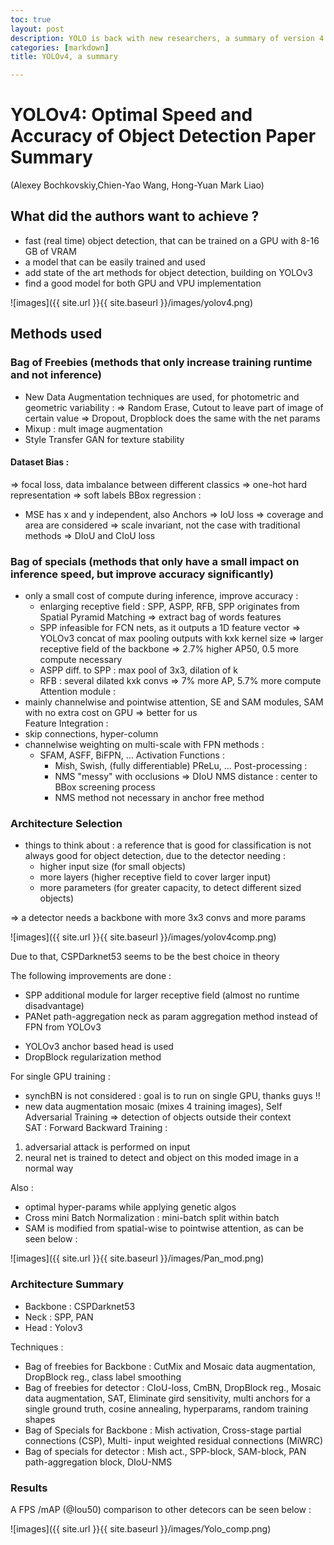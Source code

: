 ```yaml
---
toc: true
layout: post
description: YOLO is back with new researchers, a summary of version 4 
categories: [markdown]
title: YOLOv4, a summary

---
```


# YOLOv4: Optimal Speed and Accuracy of Object Detection Paper Summary 
(Alexey Bochkovskiy,Chien-Yao Wang, Hong-Yuan Mark Liao)

## What did the authors want to achieve ? 
- fast (real time) object detection, that can be trained on a GPU with 8-16 GB of VRAM 
- a model that can be easily trained and used
- add state of the art methods for object detection, building on YOLOv3
- find a good model for both GPU and VPU implementation 



![images]({{ site.url }}{{ site.baseurl }}/images/yolov4.png)


## Methods used 

### Bag of Freebies (methods that only increase training runtime and not inference)


- New Data Augmentation techniques are used, for photometric and geometric variability : 
=> Random Erase, Cutout to leave part of image of certain value
=> Dropout, Dropblock does the same with the net params
- Mixup : mult image augmentation
- Style Transfer GAN for texture stability 
#### Dataset Bias : 
=> focal loss, data imbalance between different classics
=> one-hot hard representation 
=> soft labels 
BBox regression : 
- MSE has x and y independent, also Anchors
=> IoU loss => coverage and area are considered 
=> scale invariant, not the case with traditional methods
=> DIoU and CIoU loss


### Bag of specials (methods that only have a small impact on inference speed, but improve accuracy significantly)


- only a small cost of compute during inference, improve accuracy : 
	- enlarging receptive field : SPP, ASPP, RFB, SPP originates 		  from Spatial Pyramid Matching 
	  => extract bag of words features 
 	- SPP infeasible for FCN nets, as it outputs a 1D feature 	  vector => YOLOv3 concat of max pooling outputs with 		  kxk kernel size => larger receptive field of the backbone 		  => 2.7% higher AP50, 0.5 more compute necessary
	- ASPP diff. to SPP : max pool of 3x3, dilation of k 
	- RFB : several dilated kxk convs => 7% more AP, 5.7% more compute
Attention module : 
- mainly channelwise and pointwise attention, SE and SAM modules, SAM with no extra cost on GPU => better for us                    
Feature Integration : 
- skip connections, hyper-column 
- channelwise weighting on multi-scale with FPN methods : 
  - SFAM, ASFF, BiFPN, ...
Activation Functions : 
	- Mish, Swish, (fully differentiable) PReLu, ...
Post-processing : 
	- NMS "messy" with occlusions => DIoU NMS distance : center to BBox screening process
    - NMS method not necessary in anchor free method 
	

### Architecture Selection 

- things to think about : a reference that is good for classification is not always good for object detection, due to the detector needing : 
    - higher input size (for small objects)
    - more layers (higher receptive field to cover larger input)
    - more parameters (for greater capacity, to detect different sized objects)

=> a detector needs a backbone with more 3x3 convs and more params  


![images]({{ site.url }}{{ site.baseurl }}/images/yolov4comp.png)


Due to that, CSPDarknet53 seems to be the best choice in theory

The following improvements are done : 
+ SPP additional module for larger receptive field (almost no runtime disadvantage)
+ PANet path-aggregation neck as param aggregation method instead of FPN from YOLOv3
-  YOLOv3 anchor based head is used  
- DropBlock regularization method 

For single GPU training : 
- synchBN is not considered : goal is to run on single GPU, thanks guys !!
- new data augmentation mosaic (mixes 4 training images), Self Adversarial Training => detection of objects outside their context  
SAT : 
Forward Backward Training : 
1) adversarial attack is performed on input
2) neural net is trained to detect and object on this moded image in a normal way 

Also : 
- optimal hyper-params while applying genetic algos
- Cross mini Batch Normalization : mini-batch split within batch 
- SAM is modified from spatial-wise to pointwise attention, as can be seen below : 


![images]({{ site.url }}{{ site.baseurl }}/images/Pan_mod.png)



### Architecture Summary 
- Backbone : CSPDarknet53
- Neck : SPP, PAN 
- Head : Yolov3

Techniques : 
- Bag of freebies for Backbone : 
CutMix and Mosaic data augmentation, DropBlock reg., class label smoothing 
- Bag of freebies for detector : 
CIoU-loss, CmBN, DropBlock reg., Mosaic data augmentation, SAT, Eliminate gird sensitivity, multi anchors for a single ground truth, cosine annealing, hyperparams, random training shapes 
- Bag of Specials for Backbone : 
Mish activation, Cross-stage partial connections (CSP), Multi-
input weighted residual connections (MiWRC)
- Bag of specials for detector : 
Mish act., SPP-block, SAM-block, PAN path-aggregation block, DIoU-NMS


### Results

A FPS /mAP (@Iou50) comparison to other detecors can be seen below : 

![images]({{ site.url }}{{ site.baseurl }}/images/Yolo_comp.png)
